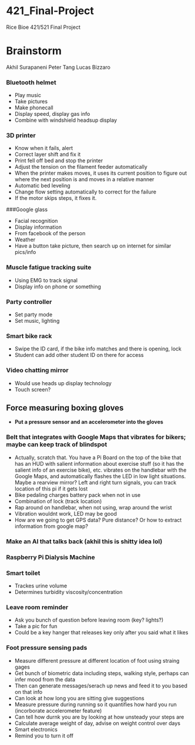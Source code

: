 # 421_Final-Project
Rice Bioe 421/521 Final Project


# Brainstorm
Akhil Surapaneni
Peter Tang
Lucas Bizzaro

### Bluetooth helmet
* Play music
* Take pictures
* Make phonecall
* Display speed, display gas info
* Combine with windshield headsup display

### 3D printer
* Know when it fails, alert
* Correct layer shift and fix it
* Print fell off bed and stop the printer
* Adjust the tension on the filament feeder automatically
* When the printer makes moves, it uses its current position to figure out where the next position is and moves in a relative manner
* Automatic bed leveling
* Change flow setting automatically to correct for the failure
* If the motor skips steps, it fixes it. 

###Google glass
* Facial recognition
* Display information 
* From facebook of the person
* Weather
* Have a button take picture, then search up on internet for similar pics/info

### Muscle fatigue tracking suite
* Using EMG  to track signal
* Display info on phone or something

### Party controller
* Set party mode
* Set music, lighting

### Smart bike rack
* Swipe the ID card, if the bike info matches and there is opening, lock
* Student can add other student ID on there for access

### Video chatting mirror
* Would use heads up display technology
* Touch screen?

## **Force measuring boxing gloves**
* **Put a pressure sensor and an accelerometer into the gloves**

### Belt that integrates with Google Maps that vibrates for bikers; maybe can keep track of blindspot
* Actually, scratch that. You have a Pi Board on the top of the bike that has an HUD with salient information about exercise stuff (so it has the salient info of an exercise bike), etc. vibrates on the handlebar with the Google Maps, and automatically flashes the LED in low light situations. Maybe a rearview mirror? Left and right turn signals, you can track location of this pi if it gets lost
* Bike pedaling charges battery pack when not in use
* Combination of lock (track location)
* Rap around on handlebar, when not using, wrap around the wrist
* Vibration wouldnt work, LED may be good
* How are we going to get GPS data? Pure distance? Or how to extract information from google map?

### Make an AI that talks back (akhil this is shitty idea lol)

### Raspberry Pi Dialysis Machine

### Smart toilet
* Trackes urine volume
* Determines turbidity viscosity/concentration

### Leave room reminder
* Ask you bunch of question before leaving room (key? lights?)
* Take a pic for fun
* Could be a key hanger that releases key only after you said what it likes 

### Foot pressure sensing pads
* Measure different pressure at different location of foot using straing gages
* Get bunch of biometric data including steps, walking style, perhaps can infer mood from the data
* Then can generate messages/serach up news and feed it to you based on that info
* Can look at how long you are sitting give suggestions
* Measure pressure during running so it quantifies how hard you run (incorborate accelerometer feature)
* Can tell how durnk you are by looking at how unsteady your steps are
* Calculate average weight of day, advise on weight control over days
* Smart electronics
* Remind you to turn it off


